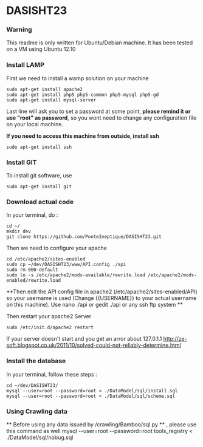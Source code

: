 DASISHT23
=======================

### Warning
This readme is only written for Ubuntu/Debian machine. It has been tested on a VM using Ubuntu 12.10

### Install LAMP

First we need to install a wamp solution on your machine

    sudo apt-get install apache2
    sudo apt-get install php5 php5-common php5-mysql php5-gd
    sudo apt-get install mysql-server

Last line will ask you to set a password at some point, **please remind it or use "root" as password**, so you wont need to change any configuration file on your local machine.

**If you need to access this machine from outside, install ssh**

	sudo apt-get install ssh

### Install GIT
To install git software, use 

	sudo apt-get install git
	
### Download actual code

In your terminal, do :

	cd ~/
	mkdir dev
	git clone https://github.com/PonteIneptique/DASISHT23.git
	
Then we need to configure your apache

	cd /etc/apache2/sites-enabled
	sudo cp ~/dev/DASISHT23/www/API.config ./api
	sudo rm 000-default
	sudo ln -s /etc/apache2/mods-available/rewrite.load /etc/apache2/mods-enabled/rewrite.load

**Then edit the API config file in apache2 (/etc/apache2/sites-enabled/API) so your username is used (Change {{USERNAME}} to your actual username on this machine). Use nano ./api or gedit ./api or any ssh ftp system **
	
Then restart your apache2 Server

	sudo /etc/init.d/apache2 restart
	
If your server doesn't start and you get an arror about 127.0.1.1 http://ze-soft.blogspot.co.uk/2011/10/solved-could-not-reliably-determine.html

### Install the database

In your terminal, follow these steps :

	cd ~/dev/DASISHT23/
	mysql --user=root --password=root < ./DataModel/sql/install.sql 
	mysql --user=root --password=root < ./DataModel/sql/scheme.sql 
	
### Using Crawling data

** Before using any data issued by /crawling/Bamboo/sql.py ** , please use this command as well
	mysql --user=root --password=root tools_registry < ./DataModel/sql/nobug.sql 
